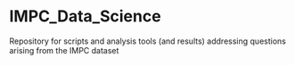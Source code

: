 # IMPC_Data_Science
Repository for scripts and analysis tools (and results) addressing questions arising from the IMPC dataset
